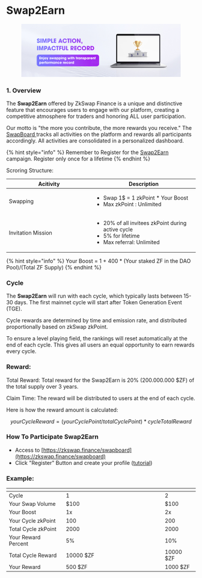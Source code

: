 # Swap2Earn

<figure><img src="../.gitbook/assets/2.jpg" alt=""><figcaption></figcaption></figure>

### 1. Overview

The **Swap2Earn** offered by ZkSwap Finance is a unique and distinctive feature that encourages users to engage with our platform, creating a competitive atmosphere for traders and honoring ALL user participation.

Our motto is "the more you contribute, the more rewards you receive." The [SwapBoard ](https://zkswap.finance/swapboard)tracks all activities on the platform and rewards all participants accordingly. All activities are consolidated in a personalized dashboard.

{% hint style="info" %}
Remember to Register for the [Swap2Earn ](https://zkswap.finance/swapboard)campaign. Register only once for a lifetime
{% endhint %}

Scroring Structure:

<table><thead><tr><th width="213.33333333333331">Acitivity</th><th>Description</th></tr></thead><tbody><tr><td>Swapping</td><td><ul><li>Swap 1$ = 1 zkPoint * Your Boost</li><li>Max zkPoint : Unlimited</li></ul></td></tr><tr><td>Invitation Mission</td><td><ul><li>20% of all invitees zkPoint during active cycle </li><li>5% for lifetime</li><li>Max referral: Unlimited</li></ul></td></tr></tbody></table>

{% hint style="info" %}
Your Boost = 1 + 400 \* (Your staked ZF in the DAO Pool)/(Total ZF Supply)
{% endhint %}

### Cycle

The **Swap2Earn** will run with each cycle, which typically lasts between 15-30 days. The first mainnet cycle will start after Token Generation Event (TGE).

Cycle rewards are determined by time and emission rate, and distributed proportionally based on zkSwap zkPoint.

To ensure a level playing field, the rankings will reset automatically at the end of each cycle. This gives all users an equal opportunity to earn rewards every cycle.

### Reward:

Total Reward: Total reward for the Swap2Earn is 20% (200.000.000 $ZF) of the total supply over 3 years.

Claim Time: The reward will be distributed to users at the end of each cycle.

Here is how the reward amount is calculated:

$$
yourCycleReward = (yourCyclePoint/totalCyclePoint) * cycleTotalReward
$$

### How To Participate **Swap2Earn**&#x20;

* Access to [https://zkswap.finance/swapboard](https://zkswap.finance/swapboard)
* Click "Register" Button and create your profile ([tutorial](../tutorials-guides/get-started/swapboard-tutorial.md))

### **Example**:

<table><thead><tr><th></th><th width="249.33333333333331"></th><th></th></tr></thead><tbody><tr><td>Cycle</td><td>1</td><td>2</td></tr><tr><td>Your Swap Volume</td><td>$100</td><td>$100</td></tr><tr><td>Your Boost</td><td>1x</td><td>2x</td></tr><tr><td>Your Cycle zkPoint </td><td>100</td><td>200</td></tr><tr><td>Total Cycle zkPoint </td><td>2000</td><td>2000</td></tr><tr><td>Your Reward Percent </td><td>5%</td><td>10%</td></tr><tr><td>Total Cycle Reward</td><td>10000 $ZF</td><td>10000 $ZF</td></tr><tr><td>Your Reward</td><td>500 $ZF</td><td>1000 $ZF</td></tr></tbody></table>
